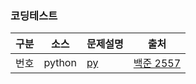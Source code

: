### 코딩테스트

|구분|소스|문제설명|출처|
|--|--|--|--|
|번호|python|[py](./docs/codingtest/2557.py)|[백준 2557](https://www.acmicpc.net/problem/2557)|
